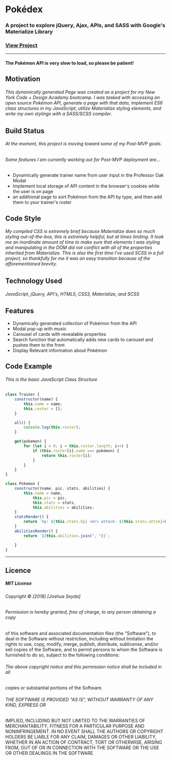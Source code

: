 # Pokédex
### A project to explore jQuery, Ajax, APIs, and SASS with Google's Materialize Library
### [View Project](https://joshseyda.github.io/pokedex/)
---
#### The Pokémon API is very slow to load, so please be patient!
## Motivation
######  This dynamically generated Page was created as a project for my New York Code + Design Academy bootcamp. I was tasked with accessing an open source Pokémon API, generate a page with that data, implement ES6 class structures in my JavaScript, utilize Materialize styling elements, and write my own stylings with a SASS/SCSS compiler. 
## Build Status
###### At the moment, this project is moving toward some of my Post-MVP goals. 
###### Some features I am currently working out for Post-MVP deployment are...
 * Dynamically generate trainer name from user input in the Professor Oak Modal
 * Implement local storage of API content in the browser's cookies while the user is on page
 * an additional page to sort Pokémon from the API by type, and then add them to your trainer's roster
## Code Style
######  My compiled CSS is extremely brief because Materialize does so much styling out-of-the-box, this is extremely helpful, but at times limiting. It took me an inordinate amount of time to make sure that elements I was styling and manipulating in the DOM did not conflict with all of the properties inherited from Materialize. This is also the first time I've used SCSS in a full project, so thankfully for me it was an easy transition because of the afforementioned brevity.
## Technology Used
###### JavaScript, jQuery, API's, HTML5, CSS3, Materialize, and SCSS
## Features
 * Dynamically generated collection of Pokémon from the API
 * Modal pop-up with music
 * Carousel of cards with revealable properties 
 * Search function that automatically adds new cards to carousel and pushes them to the front
 * Display Relevant information about Pokémon

## Code Example
###### This is the basic JavaScript Class Structure
```javascript
class Trainer {
    constructor(name) {
        this.name = name;
        this.roster = [];
    }

    all() {
        console.log(this.roster);
    }

    get(pokemon) {
        for (let i = 0; i < this.roster.length; i++) {
            if (this.roster[i].name === pokemon) {
                return this.roster[i];
            }
        }
    }
}

class Pokemon {
    constructor(name, pic, stats, abilities) {
        this.name = name,
            this.pic = pic,
            this.stats = stats,
            this.abilities = abilities;
    }
    statsRender() {
        return `hp: ${this.stats.hp} <br> attack: ${this.stats.attck}<br> defense: ${this.stats.dfns}<br> speed: ${this.stats.spd}<br>`;
    }
    abilitiesRender() {
        return `${this.abilities.join(", ")}`;

    }
}

```
---
## Licence
##### MIT License

###### Copyright &copy; [2018] [Joshua Seyda]

###### Permission is hereby granted, free of charge, to any person obtaining a copy
of this software and associated documentation files (the "Software"), to deal
in the Software without restriction, including without limitation the rights
to use, copy, modify, merge, publish, distribute, sublicense, and/or sell
copies of the Software, and to permit persons to whom the Software is
furnished to do so, subject to the following conditions:

###### The above copyright notice and this permission notice shall be included in all
copies or substantial portions of the Software.

###### THE SOFTWARE IS PROVIDED "AS IS", WITHOUT WARRANTY OF ANY KIND, EXPRESS OR
IMPLIED, INCLUDING BUT NOT LIMITED TO THE WARRANTIES OF MERCHANTABILITY,
FITNESS FOR A PARTICULAR PURPOSE AND NONINFRINGEMENT. IN NO EVENT SHALL THE
AUTHORS OR COPYRIGHT HOLDERS BE LIABLE FOR ANY CLAIM, DAMAGES OR OTHER
LIABILITY, WHETHER IN AN ACTION OF CONTRACT, TORT OR OTHERWISE, ARISING FROM,
OUT OF OR IN CONNECTION WITH THE SOFTWARE OR THE USE OR OTHER DEALINGS IN THE
SOFTWARE.
